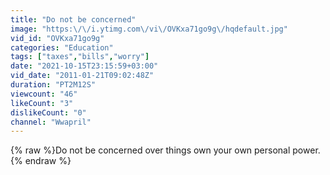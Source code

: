 ```yaml
---
title: "Do not be concerned"
image: "https:\/\/i.ytimg.com\/vi\/OVKxa71go9g\/hqdefault.jpg"
vid_id: "OVKxa71go9g"
categories: "Education"
tags: ["taxes","bills","worry"]
date: "2021-10-15T23:15:59+03:00"
vid_date: "2011-01-21T09:02:48Z"
duration: "PT2M12S"
viewcount: "46"
likeCount: "3"
dislikeCount: "0"
channel: "Wwapril"
---
```

{% raw %}Do not be concerned over things own your own personal power.{% endraw %}
